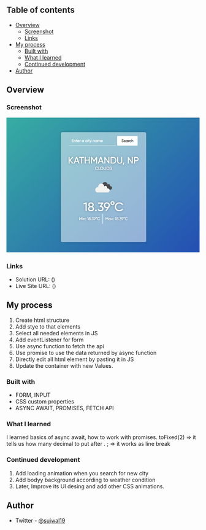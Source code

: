 ## Table of contents

- [Overview](#overview)
  - [Screenshot](#screenshot)
  - [Links](#links)
- [My process](#my-process)
  - [Built with](#built-with)
  - [What I learned](#what-i-learned)
  - [Continued development](#continued-development)
- [Author](#author)

## Overview

### Screenshot

![](./images/weather-app.png)

### Links

- Solution URL: ()
- Live Site URL: ()

## My process

1. Create html structure
2. Add stye to that elements
3. Select all needed elements in JS
4. Add eventListener for form
5. Use async function to fetch the api
6. Use promise to use the data returned by async function
7. Directly edit all html element by pasting it in JS
8. Update the container with new Values.


### Built with

- FORM, INPUT
- CSS custom properties
- ASYNC AWAIT, PROMISES, FETCH API

### What I learned

I learned basics of async await, how to work with promises.
toFixed(2) => it tells us how many decimal to put after .
; => it works as line break 

### Continued development

1. Add loading animation when you search for new city
2. Add bodyy background according to weather condition
3. Later, Improve its UI desing and add other CSS animations.

## Author

- Twitter - [@sujwal19](https://x.com/SujwalBuilds)
